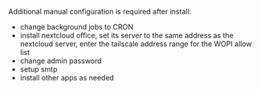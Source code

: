 Additional manual configuration is required after install:


* change background jobs to CRON
* install nextcloud office, set its server to the same address as the nextcloud server, enter the tailscale address range for the WOPI allow list
* change admin password
* setup smtp
* install other apps as needed